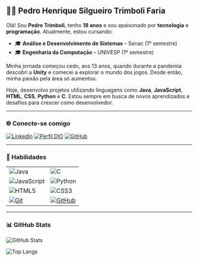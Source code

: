## 👨‍💻 Pedro Henrique Silgueiro Trimboli Faria

Olá! Sou **Pedro Trimboli**, tenho **18 anos** e sou apaixonado por **tecnologia** e **programação**. Atualmente, estou cursando:

- 🎓 **Análise e Desenvolvimento de Sistemas** – Senac (1º semestre)  
- 🎓 **Engenharia da Computação** – UNIVESP (1º semestre)

Minha jornada começou cedo, aos 13 anos, quando durante a pandemia descobri a **Unity** e comecei a explorar o mundo dos jogos. Desde então, minha paixão pela área só aumentou.

Hoje, desenvolvo projetos utilizando linguagens como **Java**, **JavaScript**, **HTML**, **CSS**, **Python** e **C**. Estou sempre em busca de novos aprendizados e desafios para crescer como desenvolvedor.

---

### 🌐 Conecte-se comigo

[![LinkedIn](https://img.shields.io/badge/-LinkedIn-0A66C2?style=for-the-badge&logo=linkedin&logoColor=white)](https://www.linkedin.com/in/pedro-trimboli/)
[![Perfil DIO](https://img.shields.io/badge/-Meu%20Perfil%20na%20DIO-000?style=for-the-badge&logo=data:image/svg+xml;base64,&logoColor=white)](https://www.dio.me/users/pedrohenrique_fariaa)
[![GitHub](https://img.shields.io/badge/-GitHub-000?style=for-the-badge&logo=github&logoColor=white)](https://github.com/pedrotrimboli)

---

### 🚀 Habilidades

| | |
|---|---|
| ![Java](https://img.shields.io/badge/Java-000?style=for-the-badge&logo=openjdk&logoColor=white) | ![C](https://img.shields.io/badge/C-000?style=for-the-badge&logo=c&logoColor=A8B9CC) |
| ![JavaScript](https://img.shields.io/badge/JavaScript-000?style=for-the-badge&logo=javascript&logoColor=F7DF1E) | ![Python](https://img.shields.io/badge/Python-000?style=for-the-badge&logo=python&logoColor=FFD43B) |
| ![HTML5](https://img.shields.io/badge/HTML5-000?style=for-the-badge&logo=html5&logoColor=E34F26) | ![CSS3](https://img.shields.io/badge/CSS3-000?style=for-the-badge&logo=css3&logoColor=1572B6) |
| [![Git](https://img.shields.io/badge/Git-000?style=for-the-badge&logo=git&logoColor=F05032)](https://git-scm.com/doc) | [![GitHub](https://img.shields.io/badge/GitHub-000?style=for-the-badge&logo=github&logoColor=white)](https://docs.github.com/) |

---

### 📊 GitHub Stats

![GitHub Stats](https://github-readme-stats.vercel.app/api?username=PedroTrimboli&theme=transparent&bg_color=000&border_color=30A3DC&show_icons=true&icon_color=30A3DC&title_color=E94D5F&text_color=FFFFFF)

![Top Langs](https://github-readme-stats.vercel.app/api/top-langs/?username=PedroTrimboli&layout=compact&bg_color=000&border_color=30A3DC&title_color=E94D5F&text_color=FFFFFF)

